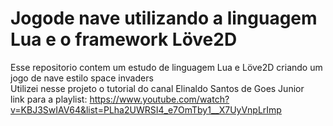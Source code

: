 # Jogode nave utilizando a linguagem Lua e o framework Löve2D

Esse repositorio contem um estudo de linguagem Lua e Löve2D criando um jogo de nave estilo space invaders  
Utilizei nesse projeto o tutorial do canal  Elinaldo Santos de Goes Junior  
link para a playlist: https://www.youtube.com/watch?v=KBJ3SwIAV64&list=PLha2UWRSI4_e7OmTby1__X7UyVnpLrImp
